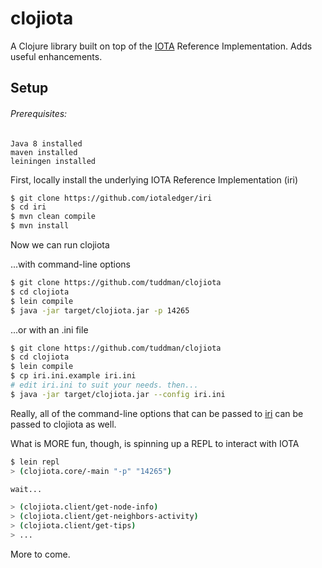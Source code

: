 # clojiota

A Clojure library built on top of the [IOTA](https://iota.org/) Reference Implementation. Adds useful enhancements.

## Setup



###### Prerequisites:
    Java 8 installed
    maven installed
    leiningen installed

First, locally install the underlying IOTA Reference Implementation (iri)

```bash
$ git clone https://github.com/iotaledger/iri
$ cd iri
$ mvn clean compile 
$ mvn install

```
Now we can run clojiota

...with command-line options

```bash
$ git clone https://github.com/tuddman/clojiota
$ cd clojiota
$ lein compile
$ java -jar target/clojiota.jar -p 14265
```

...or with an .ini file 

```bash
$ git clone https://github.com/tuddman/clojiota
$ cd clojiota
$ lein compile
$ cp iri.ini.example iri.ini
# edit iri.ini to suit your needs. then...
$ java -jar target/clojiota.jar --config iri.ini
```

Really, all of the command-line options that can be passed to [iri](https://github.com/iotaledger/iri) can be passed to clojiota as well.

What is MORE fun, though, is spinning up a REPL to interact with IOTA

```bash
$ lein repl
> (clojiota.core/-main "-p" "14265")

wait...

> (clojiota.client/get-node-info)
> (clojiota.client/get-neighbors-activity)
> (clojiota.client/get-tips)
> ...
```
More to come.
